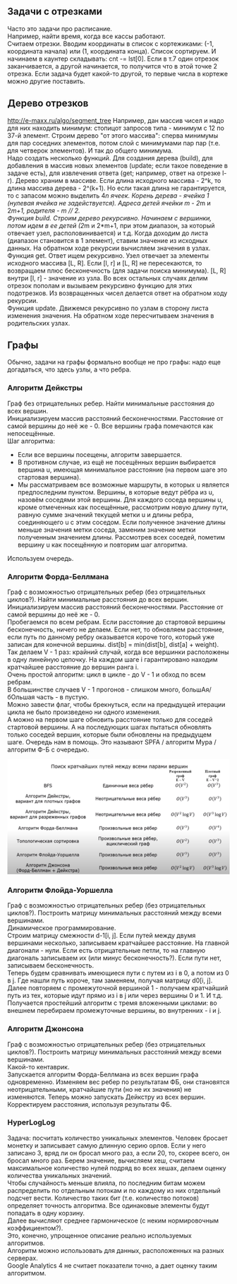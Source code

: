 ## Задачи с отрезками

Часто это задачи про расписание.  
Например, найти время, когда все кассы работают.  
Считаем отрезки. Вводим координаты в список с кортежиками: (-1, координата начала) или (1, координата конца). 
Список сортируем. И начинаем в каунтер складывать: cnt -= lst[0]. Если в т.7 один отрезок заканчивается, 
а другой начинается, то получится что в этой точке 2 отрезка. Если задача будет какой-то другой, то первые числа
в кортеже можно другие поставить.


## Дерево отрезков
http://e-maxx.ru/algo/segment_tree
Например, дан массив чисел и надо для них находить минимум: стопицот запросов типа - минимум с 12 по 37-й элемент.
Строим дерево "от этого массива": сперва минимумы для пар соседних элементов, потом слой с минимумами пар пар 
(т.е. для четверок элементов). И так до общего минимума.  
Надо создать несколько функций. Для создания дерева (build), для добавления в массив новых элементов (update; 
если такое поведение в задаче есть), для извлечения ответа (get; например, ответ на отрезке l-r).
Дерево храним в массиве. Если длина исходного массива - 2^k, то длина массива дерева - 2^(k+1). Но если такая длина 
не гарантируется, то с запасом можно выделить 4*n ячеек. Корень дерева - ячейка 1 (нулевая ячейка не задействуется). 
Адреса детей ячейки m - 2*m и 2*m+1, родителя - m // 2.  
Функция build. Строим дерево рекурсивно. Начинаем с вершинки, потом идем в ее детей (2*m и 2*m+1, при этом диапазон, 
за который отвечает узел, располовинивается) и т.д. Когда доходим до листа (диапазон становится в 1 элемент), 
ставим значение из исходных данных. На обратном ходе рекурсии вычисляем значения в узлах.  
Функция get. Ответ ищем рекурсивно. Узел отвечает за элементы исходного массива [L, R]. Если [l, r] и [L, R] 
не пересекаются, то возвращаем плюс бесконечность (для задачи поиска минимума). [L, R] внутри [l, r] - значение из узла. 
Во всех остальных случаях делим отрезок пополам и вызываем рекурсивно функцию для этих подотрезков. 
Из возвращенных чисел делается ответ на обратном ходу рекурсии.  
Функция update. Движемся рекурсивно по узлам в сторону листа изменения значения. На обратном ходе пересчитываем 
значения в родительских узлах. 


## Графы

Обычно, задачи на графы формально вообще не про графы: надо еще догадаться, что здесь узлы, а что ребра. 

### Алгоритм Дейкстры
Граф без отрицательных ребер. Найти минимальные расстояния до всех вершин.  
Инициализируем массив расстояний бесконечностями. Расстояние от самой вершины до неё же - 0. 
Все вершины графа помечаются как непосещённые.  
Шаг алгоритма:
- Если все вершины посещены, алгоритм завершается.
- В противном случае, из ещё не посещённых вершин выбирается вершина u, имеющая минимальное расстояние 
(на первом шаге это стартовая вершина).
- Мы рассматриваем все возможные маршруты, в которых u является предпоследним пунктом. 
Вершины, в которые ведут рёбра из u, назовём соседями этой вершины. Для каждого соседа вершины u, 
кроме отмеченных как посещённые, рассмотрим новую длину пути, равную сумме значений текущей метки u и длины ребра, 
соединяющего u с этим соседом. Если полученное значение длины меньше значения метки соседа, заменим значение метки 
полученным значением длины. Рассмотрев всех соседей, пометим вершину u как посещённую и повторим шаг алгоритма.

Используем очередь.

### Алгоритм Форда-Беллмана
Граф с возможностью отрицательных ребер (без отрицательных циклов?). Найти минимальные расстояния до всех вершин.  
Инициализируем массив расстояний бесконечностями. Расстояние от самой вершины до неё же - 0.  
Пробегаемся по всем ребрам. Если расстояние до стартовой вершины бесконечность, ничего не делаем. Если нет, 
то обновляем расстояние, если путь по данному ребру оказывается короче того, который уже записан для конечной вершины. 
dist[b] = min(dist[b], dist[a] + weight).  
Так делаем V - 1 раз: крайний случай, когда все вершинки расположены в одну линейную цепочку. 
На каждом шаге i гарантировано находим кратчайшее расстояние до вершин ранга i.  
Очень простой алгоритм: цикл в цикле - до V - 1 и обход по всем ребрам.  
В большинстве случаев V - 1 прогонов - слишком много, большАя/бОльшая часть - в пустую.  
Можно завести флаг, чтобы брекнуться, если на предыдущей итерации цикла не было произведено ни одного изменения.  
А можно на первом шаге обновить расстояние только для соседей стартовой вершины. А на последующих шагах пытаться 
обновлять только соседей вершин, которые были обновлены на предыдущем шаге. Очередь нам в помощь. Это называют SPFA /
 алгоритм Мура / алгоритм Ф-Б с очередью.


![Методы определения расстояний между всеми вершинами](images/all_distances_table.png)

### Алгоритм Флойда-Уоршелла
Граф с возможностью отрицательных ребер (без отрицательных циклов?). Построить матрицу минимальных расстояний между 
всеми вершинами.  
Динамическое программирование.  
Строим матрицу смежности d-1[i, j]. Если путей между двумя вершинами несколько, записываем кратчайшее расстояние. 
На главной диагонали - нули. Если есть отрицательные петли, то на главную диагональ записываем их 
(или минус бесконечность?). 
Если пути нет, записываем бесконечность.  
Теперь будем сравнивать имеющиеся пути с путем из i в 0, а потом из 0 в j. Где нашли путь короче, там заменяем, 
получая матрицу d0[i, j]. Далее повторяем с промежуточной вершиной 1 - получаем кратчайший путь из тех, которые идут 
прямо из i в j или через вершины 0 и 1. И т.д.  
Получается простейший алгоритм с тремя вложенными циклами: во внешнем перебираем промежуточные вершины, 
во внутренних - i и j.

### Алгоритм Джонсона
Граф с возможностью отрицательных ребер (без отрицательных циклов?). Построить матрицу минимальных расстояний между 
всеми вершинами.  
Какой-то кентаврик.  
Запускается алгоритм Форда-Беллмана из всех вершин графа одновременно. Изменяем вес ребер по результатам ФБ, 
они становятся неотрицательными, кратчайшие пути (но не их значения) не изменяются. Теперь можно запускать Дейкстру из 
всех вершин. Корректируем расстояния, используя результаты ФБ.





### HyperLogLog
Задача: посчитать количество уникальных элементов.
Человек бросает монетку и записывает самую длинную серию орлов. Если у него записано 3, вряд ли он бросал много раз, 
а если 20, то, скорее всего, он бросал много раз.
Берем значение, вычисляем хеш, считаем максимальное количество нулей подряд во всех хешах, делаем оценку количества 
уникальных значений.  
Чтобы случайность меньше влияла, по последним битам можем распределить по отдельным потокам и по каждому из них 
отдельный подсчет вести. Количество таких бит (т.е. количество потоков) определяет точность алгоритма. Все одинаковые 
элементы будут попадать в одну корзину.  
Далее вычисляют среднее гармоническое (с неким нормировочным коэффициентом?).  
Это, конечно, упрощенное описание реально используемых алгоритмов.  
Алгоритм можно использовать для данных, расположенных на разных серверах.  
Google Analytics 4 не считает показатели точно, а дает оценку таким алгоритмом.
